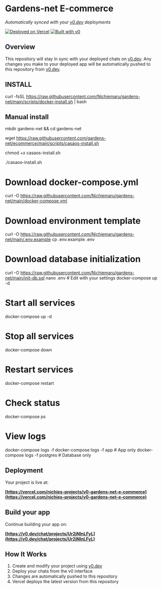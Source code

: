 # Gardens-net E-commerce

*Automatically synced with your [v0.dev](https://v0.dev) deployments*

[![Deployed on Vercel](https://img.shields.io/badge/Deployed%20on-Vercel-black?style=for-the-badge&logo=vercel)](https://vercel.com/nichies-projects/v0-gardens-net-e-commerce)
[![Built with v0](https://img.shields.io/badge/Built%20with-v0.dev-black?style=for-the-badge)](https://v0.dev/chat/projects/Ur2jNInLFyL)

## Overview

This repository will stay in sync with your deployed chats on [v0.dev](https://v0.dev).
Any changes you make to your deployed app will be automatically pushed to this repository from [v0.dev](https://v0.dev).

## INSTALL
curl -fsSL https://raw.githubusercontent.com/Nichiemaru/gardens-net/main/scripts/docker-install.sh | bash
## Manual install
mkdir gardens-net && cd gardens-net

wget https://raw.githubusercontent.com/gardens-net/ecommerce/main/scripts/casaos-install.sh

chmod +x casaos-install.sh

./casaos-install.sh

# Download docker-compose.yml
curl -O https://raw.githubusercontent.com/Nichiemaru/gardens-net/main/docker-compose.yml

# Download environment template
curl -O https://raw.githubusercontent.com/Nichiemaru/gardens-net/main/.env.example
cp .env.example .env

# Download database initialization
curl -O https://raw.githubusercontent.com/Nichiemaru/gardens-net/main/init-db.sql
nano .env  # Edit with your settings
docker-compose up -d
# Start all services
docker-compose up -d

# Stop all services  
docker-compose down

# Restart services
docker-compose restart

# Check status
docker-compose ps

# View logs
docker-compose logs -f
docker-compose logs -f app      # App only
docker-compose logs -f postgres # Database only


## Deployment

Your project is live at:

**[https://vercel.com/nichies-projects/v0-gardens-net-e-commerce](https://vercel.com/nichies-projects/v0-gardens-net-e-commerce)**

## Build your app

Continue building your app on:

**[https://v0.dev/chat/projects/Ur2jNInLFyL](https://v0.dev/chat/projects/Ur2jNInLFyL)**

## How It Works

1. Create and modify your project using [v0.dev](https://v0.dev)
2. Deploy your chats from the v0 interface
3. Changes are automatically pushed to this repository
4. Vercel deploys the latest version from this repository
